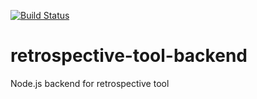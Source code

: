[![Build Status](https://travis-ci.org/jexniemi/retrospective-tool-backend.svg?branch=master)](https://travis-ci.org/jexniemi/retrospective-tool-backend)

# retrospective-tool-backend
Node.js backend for retrospective tool
